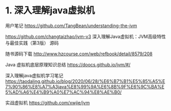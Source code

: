 









# 1. 深入理解java虚拟机

用户笔记
https://github.com/TangBean/understanding-the-jvm


https://github.com/changtaizhao/jvm-v3
深入理解Java虚拟机：JVM高级特性与最佳实践（第3版） 源码

随书源码下载
 http://www.hzcourse.com/web/refbook/detail/8579/208

Java 虚拟机底层原理知识总结 https://doocs.github.io/jvm/#/


深入理解java虚拟机学习笔记 https://taodaling.github.io/blog/2020/06/28/%E6%B7%B1%E5%85%A5%E7%90%86%E8%A7%A3java%E8%99%9A%E6%8B%9F%E6%9C%BA%E5%AD%A6%E4%B9%A0%E7%AC%94%E8%AE%B0/






实战虚拟机
https://github.com/xwjie/jvm


  






















